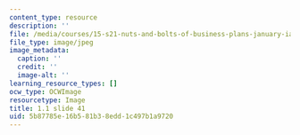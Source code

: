 ```yaml
---
content_type: resource
description: ''
file: /media/courses/15-s21-nuts-and-bolts-of-business-plans-january-iap-2014/5b87785e16b581b38edd1c497b1a9720_Slide41.JPG
file_type: image/jpeg
image_metadata:
  caption: ''
  credit: ''
  image-alt: ''
learning_resource_types: []
ocw_type: OCWImage
resourcetype: Image
title: 1.1 slide 41
uid: 5b87785e-16b5-81b3-8edd-1c497b1a9720
---
```

